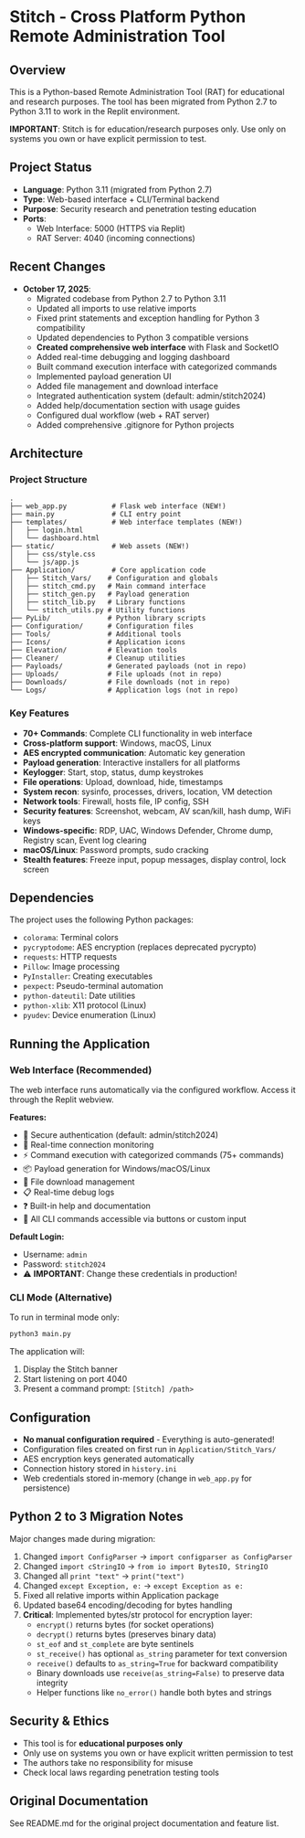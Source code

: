 # Stitch - Cross Platform Python Remote Administration Tool

## Overview
This is a Python-based Remote Administration Tool (RAT) for educational and research purposes. The tool has been migrated from Python 2.7 to Python 3.11 to work in the Replit environment.

**IMPORTANT**: Stitch is for education/research purposes only. Use only on systems you own or have explicit permission to test.

## Project Status
- **Language**: Python 3.11 (migrated from Python 2.7)
- **Type**: Web-based interface + CLI/Terminal backend
- **Purpose**: Security research and penetration testing education
- **Ports**: 
  - Web Interface: 5000 (HTTPS via Replit)
  - RAT Server: 4040 (incoming connections)

## Recent Changes
- **October 17, 2025**: 
  - Migrated codebase from Python 2.7 to Python 3.11
  - Updated all imports to use relative imports
  - Fixed print statements and exception handling for Python 3 compatibility
  - Updated dependencies to Python 3 compatible versions
  - **Created comprehensive web interface** with Flask and SocketIO
  - Added real-time debugging and logging dashboard
  - Built command execution interface with categorized commands
  - Implemented payload generation UI
  - Added file management and download interface
  - Integrated authentication system (default: admin/stitch2024)
  - Added help/documentation section with usage guides
  - Configured dual workflow (web + RAT server)
  - Added comprehensive .gitignore for Python projects

## Architecture

### Project Structure
```
.
├── web_app.py           # Flask web interface (NEW!)
├── main.py              # CLI entry point
├── templates/           # Web interface templates (NEW!)
│   ├── login.html
│   └── dashboard.html
├── static/              # Web assets (NEW!)
│   ├── css/style.css
│   └── js/app.js
├── Application/         # Core application code
│   ├── Stitch_Vars/    # Configuration and globals
│   ├── stitch_cmd.py   # Main command interface
│   ├── stitch_gen.py   # Payload generation
│   ├── stitch_lib.py   # Library functions
│   └── stitch_utils.py # Utility functions
├── PyLib/              # Python library scripts
├── Configuration/      # Configuration files
├── Tools/              # Additional tools
├── Icons/              # Application icons
├── Elevation/          # Elevation tools
├── Cleaner/            # Cleanup utilities
├── Payloads/           # Generated payloads (not in repo)
├── Uploads/            # File uploads (not in repo)
├── Downloads/          # File downloads (not in repo)
└── Logs/               # Application logs (not in repo)
```

### Key Features
- **70+ Commands**: Complete CLI functionality in web interface
- **Cross-platform support**: Windows, macOS, Linux
- **AES encrypted communication**: Automatic key generation
- **Payload generation**: Interactive installers for all platforms
- **Keylogger**: Start, stop, status, dump keystrokes
- **File operations**: Upload, download, hide, timestamps
- **System recon**: sysinfo, processes, drivers, location, VM detection
- **Network tools**: Firewall, hosts file, IP config, SSH
- **Security features**: Screenshot, webcam, AV scan/kill, hash dump, WiFi keys
- **Windows-specific**: RDP, UAC, Windows Defender, Chrome dump, Registry scan, Event log clearing
- **macOS/Linux**: Password prompts, sudo cracking
- **Stealth features**: Freeze input, popup messages, display control, lock screen

## Dependencies
The project uses the following Python packages:
- `colorama`: Terminal colors
- `pycryptodome`: AES encryption (replaces deprecated pycrypto)
- `requests`: HTTP requests
- `Pillow`: Image processing
- `PyInstaller`: Creating executables
- `pexpect`: Pseudo-terminal automation
- `python-dateutil`: Date utilities
- `python-xlib`: X11 protocol (Linux)
- `pyudev`: Device enumeration (Linux)

## Running the Application

### Web Interface (Recommended)
The web interface runs automatically via the configured workflow. Access it through the Replit webview.

**Features:**
- 🔐 Secure authentication (default: admin/stitch2024)
- 🔌 Real-time connection monitoring
- ⚡ Command execution with categorized commands (75+ commands)
- 📦 Payload generation for Windows/macOS/Linux
- 📁 File download management
- 📋 Real-time debug logs
- ❓ Built-in help and documentation
- 🎯 All CLI commands accessible via buttons or custom input

**Default Login:**
- Username: `admin`
- Password: `stitch2024`
- ⚠️ **IMPORTANT**: Change these credentials in production!

### CLI Mode (Alternative)
To run in terminal mode only:
```bash
python3 main.py
```

The application will:
1. Display the Stitch banner
2. Start listening on port 4040
3. Present a command prompt: `[Stitch] /path>`

## Configuration
- **No manual configuration required** - Everything is auto-generated!
- Configuration files created on first run in `Application/Stitch_Vars/`
- AES encryption keys generated automatically
- Connection history stored in `history.ini`
- Web credentials stored in-memory (change in `web_app.py` for persistence)

## Python 2 to 3 Migration Notes
Major changes made during migration:
1. Changed `import ConfigParser` → `import configparser as ConfigParser`
2. Changed `import cStringIO` → `from io import BytesIO, StringIO`
3. Changed all `print "text"` → `print("text")`
4. Changed `except Exception, e:` → `except Exception as e:`
5. Fixed all relative imports within Application package
6. Updated base64 encoding/decoding for bytes handling
7. **Critical**: Implemented bytes/str protocol for encryption layer:
   - `encrypt()` returns bytes (for socket operations)
   - `decrypt()` returns bytes (preserves binary data)
   - `st_eof` and `st_complete` are byte sentinels
   - `st_receive()` has optional `as_string` parameter for text conversion
   - `receive()` defaults to `as_string=True` for backward compatibility
   - Binary downloads use `receive(as_string=False)` to preserve data integrity
   - Helper functions like `no_error()` handle both bytes and strings

## Security & Ethics
- This tool is for **educational purposes only**
- Only use on systems you own or have explicit written permission to test
- The authors take no responsibility for misuse
- Check local laws regarding penetration testing tools

## Original Documentation
See README.md for the original project documentation and feature list.
